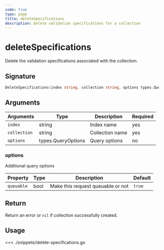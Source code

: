 ```yaml
---
code: true
type: page
title: deleteSpecifications
description: Delete validation specifications for a collection
---
```


# deleteSpecifications

Delete the validation specifications associated with the collection.

## Signature

```go
DeleteSpecifications(index string, collection string, options types.QueryOptions) error
```

## Arguments

| Arguments    | Type               | Description     | Required |
| ------------ | ------------------ | --------------- | -------- |
| `index`      | string             | Index name      | yes      |
| `collection` | string             | Collection name | yes      |
| `options`    | types.QueryOptions | Query options   | no       |

### **options**

Additional query options

| Property   | Type | Description                       | Default |
| ---------- | ---- | --------------------------------- | ------- |
| `queuable` | bool | Make this request queuable or not | `true`  |

## Return

Return an error or `nil` if collection successfully created.

## Usage

<<< ./snippets/delete-specifications.go
